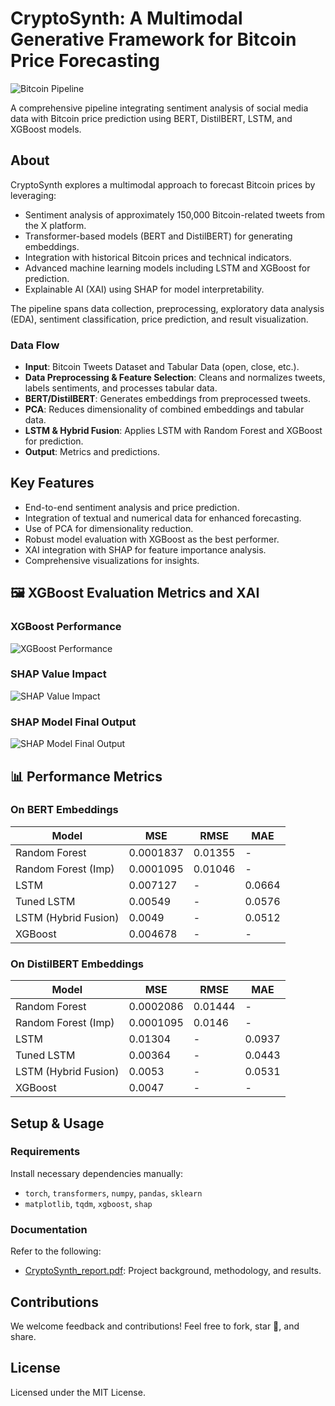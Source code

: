 # CryptoSynth: A Multimodal Generative Framework for Bitcoin Price Forecasting

![Bitcoin Pipeline](https://github.com/user-attachments/assets/6328f940-825b-4ab8-8272-d566afc2546b)

A comprehensive pipeline integrating sentiment analysis of social media data with Bitcoin price prediction using BERT, DistilBERT, LSTM, and XGBoost models.

## About

CryptoSynth explores a multimodal approach to forecast Bitcoin prices by leveraging:

- Sentiment analysis of approximately 150,000 Bitcoin-related tweets from the X platform.
- Transformer-based models (BERT and DistilBERT) for generating embeddings.
- Integration with historical Bitcoin prices and technical indicators.
- Advanced machine learning models including LSTM and XGBoost for prediction.
- Explainable AI (XAI) using SHAP for model interpretability.

The pipeline spans data collection, preprocessing, exploratory data analysis (EDA), sentiment classification, price prediction, and result visualization.

### Data Flow
- **Input**: Bitcoin Tweets Dataset and Tabular Data (open, close, etc.).
- **Data Preprocessing & Feature Selection**: Cleans and normalizes tweets, labels sentiments, and processes tabular data.
- **BERT/DistilBERT**: Generates embeddings from preprocessed tweets.
- **PCA**: Reduces dimensionality of combined embeddings and tabular data.
- **LSTM & Hybrid Fusion**: Applies LSTM with Random Forest and XGBoost for prediction.
- **Output**: Metrics and predictions.

## Key Features
- End-to-end sentiment analysis and price prediction.
- Integration of textual and numerical data for enhanced forecasting.
- Use of PCA for dimensionality reduction.
- Robust model evaluation with XGBoost as the best performer.
- XAI integration with SHAP for feature importance analysis.
- Comprehensive visualizations for insights.

## 🖼️ XGBoost Evaluation Metrics and XAI
### XGBoost Performance
![XGBoost Performance](https://github.com/user-attachments/assets/e3e0fb95-e3fc-41b3-bf35-dff87cb50204)

### SHAP Value Impact
![SHAP Value Impact](https://github.com/user-attachments/assets/2f0b8fbf-43ca-4caa-b11b-a627f8efa54f)

### SHAP Model Final Output
![SHAP Model Final Output](https://github.com/user-attachments/assets/6cacf48e-1864-42e0-b0fe-4c19ca8f6ff3)



## 📊 Performance Metrics

### On BERT Embeddings
| Model                | MSE      | RMSE    | MAE    |
|----------------------|----------|---------|--------|
| Random Forest        | 0.0001837| 0.01355 | -      |
| Random Forest (Imp)  | 0.0001095| 0.01046 | -      |
| LSTM                 | 0.007127 | -       | 0.0664 |
| Tuned LSTM           | 0.00549  | -       | 0.0576 |
| LSTM (Hybrid Fusion) | 0.0049   | -       | 0.0512 |
| XGBoost              | 0.004678 | -       | -      |

### On DistilBERT Embeddings
| Model                | MSE      | RMSE    | MAE    |
|----------------------|----------|---------|--------|
| Random Forest        | 0.0002086| 0.01444 | -      |
| Random Forest (Imp)  | 0.0001095| 0.0146  | -      |
| LSTM                 | 0.01304  | -       | 0.0937 |
| Tuned LSTM           | 0.00364  | -       | 0.0443 |
| LSTM (Hybrid Fusion) | 0.0053   | -       | 0.0531 |
| XGBoost              | 0.0047   | -       | -      |

## Setup & Usage
### Requirements
Install necessary dependencies manually:
- `torch`, `transformers`, `numpy`, `pandas`, `sklearn`
- `matplotlib`, `tqdm`, `xgboost`, `shap`

### Documentation
Refer to the following:
- [CryptoSynth_report.pdf](documentation/CryptoSynth_report.pdf): Project background, methodology, and results.


## Contributions
We welcome feedback and contributions! Feel free to fork, star 🌟, and share.

## License
Licensed under the MIT License.
